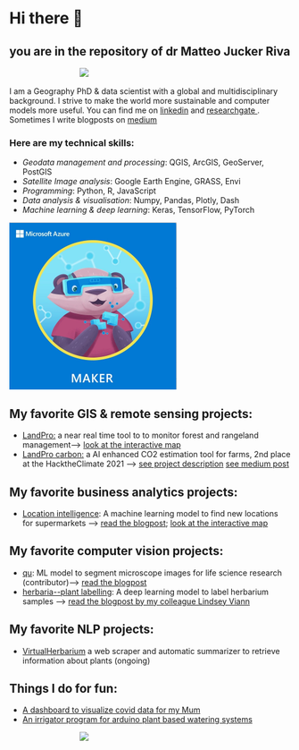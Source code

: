 # Hi there 👋



## you are in the repository of dr Matteo Jucker Riva   

<div style="display: block;  margin-left: auto;  margin-right: auto;  width: 50%;"><img src="images/my_name_is.gif" width=400 ></div>

I am a Geography PhD & data scientist with a global and multidisciplinary background.
I strive to make the world more sustainable and computer models more useful. You can find me on [linkedin](https://www.linkedin.com/in/matteojriva/) and [researchgate 
](https://www.researchgate.net/profile/Matteo_Jucker_Riva). Sometimes I write blogposts on [medium](https://matteo-jriva.medium.com/)

### Here are my technical skills:

- *Geodata management and processing*: QGIS, ArcGIS, GeoServer, PostGIS
- *Satellite Image analysis*: Google Earth Engine, GRASS, Envi
- *Programming*: Python, R, JavaScript
- *Data analysis & visualisation*: Numpy, Pandas, Plotly, Dash
- *Machine learning & deep learning*: Keras, TensorFlow, PyTorch

<a href="https://jumpnet.enjinx.io/eth/asset/68c0000000000030?source=EnjinWallet-1.14.1">
  <img align="center" src="/images/maker_badge.png" width=300>
</a>

## My favorite GIS & remote sensing projects:

- [LandPro:](https://github.com/ciskoh/LandProductivity) a near real time tool to to monitor forest and rangeland management--> [look at the interactive map](https://matteojriva.users.earthengine.app/view/suiviedesinterventionsmidelt)    
- [LandPro carbon:](https://github.com/ciskoh/climate_hackathon) a AI enhanced CO2 estimation tool for farms, 2nd place at the HacktheClimate 2021 --> [see project description](https://devpost.com/software/landpro) [see medium post](https://matteo-jriva.medium.com/our-experience-at-the-hacktheclimate-2021-28ae8e01700d)   


## My favorite business analytics projects:
 
- [Location intelligence](https://github.com/ciskoh/migros_branch_optimisation): A machine learning model to find new locations for supermarkets --> [read the blogpost](https://matteo-jriva.medium.com/location-intelligence-the-branch-network-optimization-problem-4aa4740088d8); [look at the interactive map](https://www.google.com/maps/d/u/0/edit?mid=1_uX0U2V-byD1GLv0KRuWC2Gxv2wRuNT7&usp=sharing)

## My favorite computer vision projects:   
 
- [qu](https://github.com/ciskoh/qu): ML model to segment microscope images for life science research (contributor)--> [read the blogpost](https://matteo-jriva.medium.com/on-a-cell-spotting-journey-with-qu-be253b21e6e7)   
- [herbaria--plant labelling](https://github.com/ciskoh/herbaria--plant-labeling): A deep learning model to label herbarium samples --> [read the blogpost by my colleague Lindsey Viann](https://lindseyviann.medium.com/final-bootcamp-blitz-b0e94407b0a)

## My favorite NLP projects:   
  
- [VirtualHerbarium](https://github.com/ciskoh/VirtualHerbarium) a web scraper and automatic summarizer to retrieve information about plants (ongoing)

## Things I do for fun:   

- [A dashboard to visualize covid data for my Mum](https://github.com/ciskoh/mamma-il-covid)   
- [An irrigator program for arduino plant based watering systems](https://github.com/ciskoh/irrigator_v2)   

<div><img src="images/contact_me.gif" width=400 style="display: block;  margin-left: auto;  margin-right: auto;  width: 50%;"></div>

